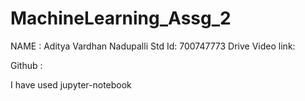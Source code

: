 # MachineLearning_Assg_2
NAME : Aditya Vardhan Nadupalli Std Id: 700747773 
Drive Video link: 

Github :

I have used jupyter-notebook
